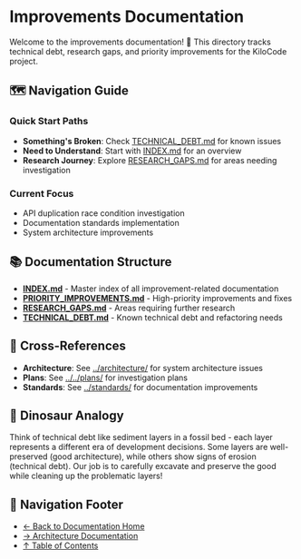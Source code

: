 # Improvements Documentation

Welcome to the improvements documentation! 🚀 This directory tracks technical debt, research gaps, and priority improvements for the KiloCode project.

## 🗺️ Navigation Guide

### Quick Start Paths

- **Something's Broken**: Check [TECHNICAL_DEBT.md](TECHNICAL_DEBT.md) for known issues
- **Need to Understand**: Start with [INDEX.md](INDEX.md) for an overview
- **Research Journey**: Explore [RESEARCH_GAPS.md](RESEARCH_GAPS.md) for areas needing investigation

### Current Focus

- API duplication race condition investigation
- Documentation standards implementation
- System architecture improvements

## 📚 Documentation Structure

- **[INDEX.md](INDEX.md)** - Master index of all improvement-related documentation
- **[PRIORITY_IMPROVEMENTS.md](PRIORITY_IMPROVEMENTS.md)** - High-priority improvements and fixes
- **[RESEARCH_GAPS.md](RESEARCH_GAPS.md)** - Areas requiring further research
- **[TECHNICAL_DEBT.md](TECHNICAL_DEBT.md)** - Known technical debt and refactoring needs

## 🔗 Cross-References

- **Architecture**: See [../architecture/](../architecture/) for system architecture issues
- **Plans**: See [../../plans/](../../plans/) for investigation plans
- **Standards**: See [../standards/](../standards/) for documentation improvements

## 🦕 Dinosaur Analogy

Think of technical debt like sediment layers in a fossil bed - each layer represents a different era of development decisions. Some layers are well-preserved (good architecture), while others show signs of erosion (technical debt). Our job is to carefully excavate and preserve the good while cleaning up the problematic layers!

## 🧭 Navigation Footer

- [← Back to Documentation Home](../INDEX.md)
- [→ Architecture Documentation](../architecture/README.md)
- [↑ Table of Contents](../INDEX.md)
